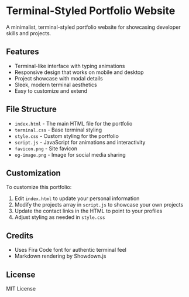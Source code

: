 # Terminal-Styled Portfolio Website

A minimalist, terminal-styled portfolio website for showcasing developer skills and projects.

## Features

- Terminal-like interface with typing animations
- Responsive design that works on mobile and desktop
- Project showcase with modal details
- Sleek, modern terminal aesthetics
- Easy to customize and extend

## File Structure

- `index.html` - The main HTML file for the portfolio
- `terminal.css` - Base terminal styling
- `style.css` - Custom styling for the portfolio
- `script.js` - JavaScript for animations and interactivity
- `favicon.png` - Site favicon
- `og-image.png` - Image for social media sharing

## Customization

To customize this portfolio:

1. Edit `index.html` to update your personal information
2. Modify the projects array in `script.js` to showcase your own projects
3. Update the contact links in the HTML to point to your profiles
4. Adjust styling as needed in `style.css`

## Credits

- Uses Fira Code font for authentic terminal feel
- Markdown rendering by Showdown.js

## License

MIT License
